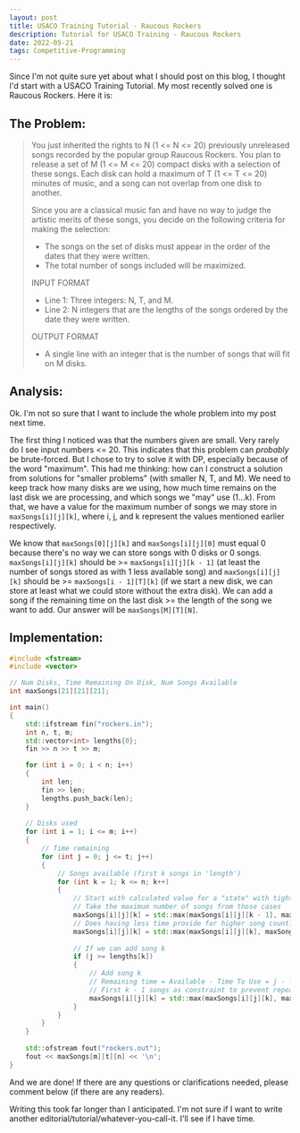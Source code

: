 ```yaml
---
layout: post
title: USACO Training Tutorial - Raucous Rockers
description: Tutorial for USACO Training - Raucous Rockers
date: 2022-05-21
tags: Competitive-Programming
---
```


Since I'm not quite sure yet about what I should post on this blog, I thought I'd start with a USACO Training Tutorial. My most recently solved one is Raucous Rockers. Here it is:

## The Problem:

> You just inherited the rights to N (1 <= N <= 20) previously unreleased songs recorded by the popular group Raucous Rockers. You plan to release a set of M (1 <= M <= 20) compact disks with a selection of these songs. Each disk can hold a maximum of T (1 <= T <= 20) minutes of music, and a song can not overlap from one disk to another.
>
> Since you are a classical music fan and have no way to judge the artistic merits of these songs, you decide on the following criteria for making the selection:
> - The songs on the set of disks must appear in the order of the dates that they were written.
> - The total number of songs included will be maximized.
>
> INPUT FORMAT
> - Line 1:	Three integers: N, T, and M.
> - Line 2:	N integers that are the lengths of the songs ordered by the date they were written.
> 
> OUTPUT FORMAT
> - A single line with an integer that is the number of songs that will fit on M disks.

## Analysis:

Ok. I'm not so sure that I want to include the whole problem into my post next time.

The first thing I noticed was that the numbers given are small. Very rarely do I see input numbers <= 20. This indicates that this problem can *probably* be brute-forced. But I chose to try to solve it with DP, especially because of the word "maximum". This had me thinking: how can I construct a solution from solutions for "smaller problems" (with smaller N, T, and M). We need to keep track how many disks are we using, how much time remains on the last disk we are processing, and which songs we "may" use (1...k). From that, we have a value for the maximum number of songs we may store in `maxSongs[i][j][k]`, where i, j, and k represent the values mentioned earlier respectively. 

We know that `maxSongs[0][j][k]` and `maxSongs[i][j][0]` must equal 0 because there's no way we can store songs with 0 disks or 0 songs. `maxSongs[i][j][k]` should be >= `maxSongs[i][j][k - 1]` (at least the number of songs stored as with 1 less available song) and `maxSongs[i][j][k]` should be >= `maxSongs[i - 1][T][k]` (if we start a new disk, we can store at least what we could store without the extra disk). We can add a song if the remaining time on the last disk >= the length of the song we want to add. Our answer will be `maxSongs[M][T][N]`.

## Implementation:
```cpp
#include <fstream>
#include <vector>

// Num Disks, Time Remaining On Disk, Num Songs Available
int maxSongs[21][21][21];

int main()
{
    std::ifstream fin("rockers.in");
    int n, t, m;
    std::vector<int> lengths{0};
    fin >> n >> t >> m;

    for (int i = 0; i < n; i++)
    {
        int len;
        fin >> len;
        lengths.push_back(len);
    }
    
    // Disks used
    for (int i = 1; i <= m; i++)
    {
        // Time remaining
        for (int j = 0; j <= t; j++)
        {
            // Songs available (first k songs in 'length')
            for (int k = 1; k <= n; k++)
            {
                // Start with calculated value for a "state" with tighter constraints (fewer disks / fewer songs / less time)
                // Take the maximum number of songs from those cases
                maxSongs[i][j][k] = std::max(maxSongs[i][j][k - 1], maxSongs[i - 1][t][k]);
                // Does having less time provide for higher song count?
                maxSongs[i][j][k] = std::max(maxSongs[i][j][k], maxSongs[i][std::max(j - 1, 0)][k]);
                
                // If we can add song k
                if (j >= lengths[k])
                {
                    // Add song k
                    // Remaining time = Available - Time To Use = j - lengths[k]
                    // First k - 1 songs as constraint to prevent repeats of songs (we are processing the kth song right now)
                    maxSongs[i][j][k] = std::max(maxSongs[i][j][k], maxSongs[i][j - lengths[k]][k - 1] + 1);
                }
            }
        }
    }
    
    std::ofstream fout("rockers.out");
    fout << maxSongs[m][t][n] << '\n';
}
```

And we are done! If there are any questions or clarifications needed, please comment below (if there are any readers).

Writing this took far longer than I anticipated. I'm not sure if I want to write another editorial/tutorial/whatever-you-call-it. I'll see if I have time.
